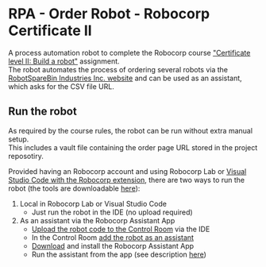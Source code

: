 # RPA - Order Robot - Robocorp Certificate II

A process automation robot to complete the Robocorp course ["Certificate level II: Build a robot"](https://robocorp.com/docs/courses/build-a-robot) assignment.  
The robot automates the process of ordering several robots via the [RobotSpareBin Industries Inc. website](https://robotsparebinindustries.com/) and can be used as an assistant, which asks for the CSV file URL.

## Run the robot
As required by the course rules, the robot can be run without extra manual setup.  
This includes a vault file containing the order page URL stored in the project reposotiry.

Provided having an Robocorp account and using Robocorp Lab or [Visual Studio Code with the Robocorp extension](https://robocorp.com/docs/developer-tools/visual-studio-code/overview), there are two ways to run the robot (the tools are downloadable [here](https://robocorp.com/download)):

1. Local in Robocorp Lab or Visual Studio Code
    - Just run the robot in the IDE (no upload required)
2. As an assistant via the Robocorp Assistant App
   - [Upload the robot code to the Control Room](https://robocorp.com/docs/development-guide/control-room/configuring-robots) via the IDE
   - In the Control Room [add the robot as an assistant](https://robocorp.com/docs/control-room/operating-assistants/using-assistant-robots) 
   - [Download](https://robocorp.com/download) and install the Robocorp Assistant App
   - Run the assistant from the app (see description [here](https://robocorp.com/docs/control-room/operating-assistants/quick-guide))
